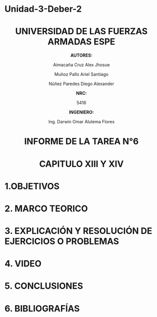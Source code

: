 # Unidad-3-Deber-2

<div align="center">

# UNIVERSIDAD DE LAS FUERZAS ARMADAS ESPE

**AUTORES:**

Aimacaña Cruz Alex Jhosue

Muñoz Pallo Ariel Santiago

Núñez Paredes Diego Alexander

**NRC:**
  
5416

**INGENIERO:**

Ing. Darwin Omar Alulema Flores

# INFORME DE LA TAREA N°6

# CAPITULO XIII Y XIV
  
</div>

# 1.OBJETIVOS



# 2. MARCO TEORICO

<div align="center">
  
  
  
 
  </div>
  
  
  # **3. EXPLICACIÓN Y RESOLUCIÓN DE EJERCICIOS O PROBLEMAS**
  
  
# 4. VIDEO



# 5. CONCLUSIONES


# 6. BIBLIOGRAFÍAS

  
